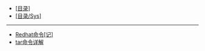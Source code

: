 - [[目录]](/)
- [[目录/Sys]](/Sys/)
---
- [Redhat命令[记]](/Sys/Linux/Redhat命令[记])
- [tar命令详解](/Sys/Linux/tar命令详解)
